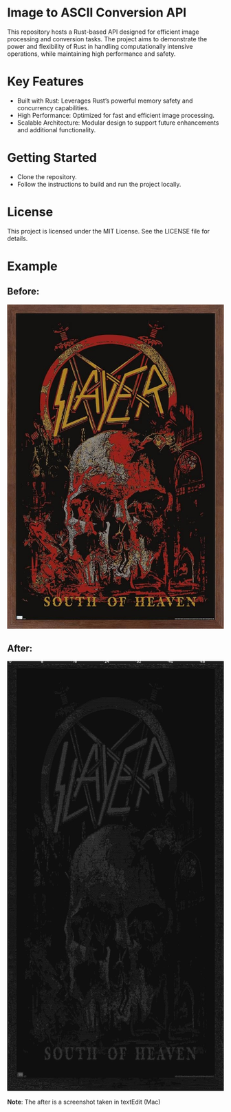 # Image to ASCII Conversion API
This repository hosts a Rust-based API designed for efficient image processing and conversion tasks. The project aims to demonstrate the power and flexibility of Rust in handling computationally intensive operations, while maintaining high performance and safety.

# Key Features
- Built with Rust: Leverages Rust’s powerful memory safety and concurrency capabilities.
- High Performance: Optimized for fast and efficient image processing.
- Scalable Architecture: Modular design to support future enhancements and additional functionality.
# Getting Started
- Clone the repository.
- Follow the instructions to build and run the project locally.
# License
This project is licensed under the MIT License. See the LICENSE file for details.

# Example

## Before:

![before](Images/Slayer.jpg)

## After:

![after](Images/Untitled.jpg)

**Note**: The after is a screenshot taken in textEdit (Mac)